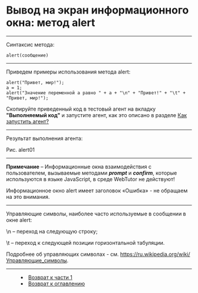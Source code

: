 # Вывод на экран информационного окна: метод alert
***

Синтаксис метода:

`alert(сообщение)`

---

Приведем примеры использования метода alert:

    alert("Привет, мир!");
    a = 1;
    alert("Значение переменной a равно " + a + "\n" + "Привет!" + "\t" + "Привет, мир!");


Скопируйте приведенный код в тестовый агент на вкладку **"Выполняемый код"** и запустите агент, как это описано в разделе [Как запустить агент?](run_agent.md)

---

Результат выполнения агента:

Рис. alert01

---

**Примечание** – Информационные окна взаимодействия с пользователем, вызываемые методами ***prompt*** и ***confirm***, которые используются в языке JavaScript, в среде WebTutor не действуют!

Информационное окно alert имеет заголовок «Ошибка» - не обращаем на это внимания.

---

Управляющие символы, наиболее часто используемые в сообщении в окне alert:

\n – переход на следующую строку; 

\t – переход к следующей позиции горизонтальной табуляции.

Подробнее об управляющих символах - см. <https://ru.wikipedia.org/wiki/Управляющие_символы>.



***


<dd><li> <a href="1_language.md"> Возврат к части 1</a></dd>
<dd><li> <a href="README.md"> Возврат к оглавлению</a></dd>
